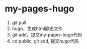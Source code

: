 # my-pages-hugo

1. git pull
2. hugo，生成html静态文件
3. git add，提交my-pages-hugo代码
4. cd public, git add, 提交hugo代码
